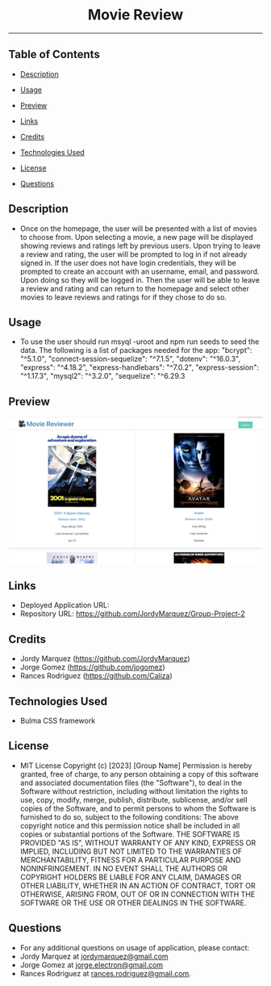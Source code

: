 <div align="center"><h1>Movie Review</h1></div>
<hr />

## Table of Contents

  * [Description](#description)

  * [Usage](#usage)

  * [Preview](#preview)

  * [Links](#links)

  * [Credits](#credits)

  * [Technologies Used](#technologies-used)

  * [License](#license)

  * [Questions](#questions)

## Description
 - Once on the homepage, the user will be presented with a list of movies to choose from. Upon selecting a movie, a new page will be displayed showing reviews and ratings left by previous users. Upon trying to leave a review and rating, the user will be prompted to log in if not already signed in. If the user does not have login credentials, they will be prompted to create an account with an username, email, and password. Upon doing so they will be logged in. Then the user will be able to leave a review and rating and can return to the homepage and select other movies to leave reviews and ratings for if they chose to do so.

## Usage
- To use the user should run msyql -uroot and npm run seeds to seed the data. The following is a list of packages needed for the app: 
"bcrypt": "^5.1.0",
       "connect-session-sequelize": "^7.1.5",
       "dotenv": "^16.0.3",
       "express": "^4.18.2",
       "express-handlebars": "^7.0.2",
       "express-session": "^1.17.3",
       "mysql2": "^3.2.0",
       "sequelize": "^6.29.3

## Preview

 ![movieReview](./assets/images/movie_reviewer.jpg)

## Links

- Deployed Application URL: 
- Repository URL: https://github.com/JordyMarquez/Group-Project-2

## Credits
- Jordy Marquez (https://github.com/JordyMarquez)
- Jorge Gomez (https://github.com/jogomez)
- Rances Rodriguez (https://github.com/Caliza)

## Technologies Used

- Bulma CSS framework

## License

- MIT License Copyright (c) [2023] [Group Name] Permission is hereby granted, free of charge, to any person obtaining a copy of this software and associated documentation files (the "Software"), to deal in the Software without restriction, including without limitation the rights to use, copy, modify, merge, publish, distribute, sublicense, and/or sell copies of the Software, and to permit persons to whom the Software is furnished to do so, subject to the following conditions: The above copyright notice and this permission notice shall be included in all copies or substantial portions of the Software. THE SOFTWARE IS PROVIDED "AS IS", WITHOUT WARRANTY OF ANY KIND, EXPRESS OR IMPLIED, INCLUDING BUT NOT LIMITED TO THE WARRANTIES OF MERCHANTABILITY, FITNESS FOR A PARTICULAR PURPOSE AND NONINFRINGEMENT. IN NO EVENT SHALL THE AUTHORS OR COPYRIGHT HOLDERS BE LIABLE FOR ANY CLAIM, DAMAGES OR OTHER LIABILITY, WHETHER IN AN ACTION OF CONTRACT, TORT OR OTHERWISE, ARISING FROM, OUT OF OR IN CONNECTION WITH THE SOFTWARE OR THE USE OR OTHER DEALINGS IN THE SOFTWARE.

## Questions

- For any additional questions on usage of application, please contact:
- Jordy Marquez at jordymarquez@gmail.com
- Jorge Gomez at jorge.electron@gmail.com
- Rances Rodriguez at rances.rodriguez@gmail.com.